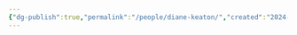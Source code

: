 ```yaml
---
{"dg-publish":true,"permalink":"/people/diane-keaton/","created":"2024-07-13","updated":"2024-07-13"}
---
```


